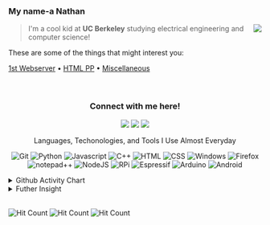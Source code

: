 <!--
  Underscore(_): italics
  Right-Bracket(>): Left-handed text
  Triple Hash Tag(###): Title

 -->

### My name-a Nathan <img src="https://cultofthepartyparrot.com/guests/hd/partyblobcat.gif" height="16px"/>

<img src="https://github-readme-stats.vercel.app/api?username=gnaten&show_icons=true&hide_border=true" align="right"/>

> I'm a cool kid at **UC Berkeley** studying electrical engineering and computer science!

These are some of the things that might interest you:

[1st Webserver](https://github.com/Gnaten/webserver) • [HTML PP](https://github.com/Gnaten/HTML/blob/master/Minimalistic%20Penis/pp-2.html) • [Miscellaneous](https://github.com/Gnaten/maybechouette)
<br>
<br>
<br>

<h3 align="center">
    Connect with me here!
</h3>

<p align="center">
    <a href="https://gnaten.xyz" target="_blank"><img src="https://img.icons8.com/material-outlined/50/f1c40f/resume-website.png"/></a>
    <a href="https://twitter.com/GnatenAI" target="_blank"><img src="https://img.icons8.com/material-outlined/50/3498db/twitter.png"/></a>
    <a href="https://patreon.com/gnaten" target="_blank"><img src="https://img.icons8.com/material/50/e74c3c/patreon.png"/></a>
</p>

<p align="center">
Languages, Techonologies, and Tools I Use Almost Everyday
</p>

<!-- Fix Notepad++ & C++; Rearrange Badges; Continue to Improvise and Innovate -->
<p align="center"><img src="https://img.shields.io/badge/-Git-292d3e?style=for-the-badge&amp;logo=Git" alt="Git">
<img src="https://img.shields.io/badge/-Python-292d3e?style=for-the-badge&amp;logo=Python" alt="Python">
<img src="https://img.shields.io/badge/-Javascript-292d3e?style=for-the-badge&amp;logo=Javascript" alt="Javascript">
<img src="https://img.shields.io/badge/-C++-292d3e?style=for-the-badge&amp;logo=C%2B%2B" alt="C++">
<img src="https://img.shields.io/badge/-HTML-292d3e?style=for-the-badge&amp;logo=HTML5" alt="HTML">
<img src="https://img.shields.io/badge/-CSS-292d3e?style=for-the-badge&amp;logo=CSS3" alt="CSS">
<img src="https://img.shields.io/badge/-Windows-292d3e?style=for-the-badge&amp;logo=Windows" alt="Windows">
<img src="https://img.shields.io/badge/-FireFox-292d3e?style=for-the-badge&amp;logo=firefox%20browser" alt="Firefox">
<img src="https://img.shields.io/badge/-Notepad++-292d3e?style=for-the-badge&amp;logo=notepad%2B%2B" alt="notepad++">
<img src="https://img.shields.io/badge/-NodeJS-292d3e?style=for-the-badge&amp;logo=node.js" alt="NodeJS">
<img src="https://img.shields.io/badge/-Raspberry%20Pi-292d3e?style=for-the-badge&amp;logo=Raspberry-Pi" alt="RPi">
<img src="https://img.shields.io/badge/-Espressif-292d3e?style=for-the-badge&amp;logo=Espressif" alt="Espressif">
<img src="https://img.shields.io/badge/-Arduino-292d3e?style=for-the-badge&amp;logo=Arduino" alt="Arduino">
<img src="https://img.shields.io/badge/-Android-292d3e?style=for-the-badge&amp;logo=Android" alt="Android"></p>

<details>
  <summary>Github Activity Chart</summary>
  <image align="center" src="https://activity-graph.herokuapp.com/graph?username=gnaten&bg_color=292d3e&color=a6accd&line=c692e8&point=88ddff&area=true" alt="Gnaten's Github Activity Chart" />
</details>
<details>
  <summary>Futher Insight</summary>
  <br>
  <p><img src="https://img.shields.io/badge/-Dogecoin-292d3e?style=for-the-badge&amp;logo=Dogecoin" alt="Dogecoin"> Best Coin</p>
</details>
<br>

<!-- Various hit counter services (will be replaced when dwyl's service works again): -->

![Hit Count](http://hits.dwyl.com/gnaten/gnaten.svg) ![Hit Count](https://hits.seeyoufarm.com/api/count/incr/badge.svg?url=https%3A%2F%2Fgithub.com%2Fgnaten%2Fgnaten) ![Hit Count](https://visitor-badge.laobi.icu/badge?page_id=gnaten.gnaten)

